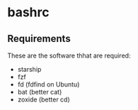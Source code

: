 # bashrc

## Requirements

These are the software thhat are required:

- starship
- fzf
- fd (fdfind on Ubuntu)
- bat (better cat)
- zoxide (better cd)


